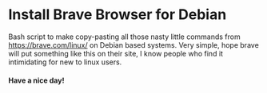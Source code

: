 # Install Brave Browser for Debian

Bash script to make copy-pasting all those nasty little commands from https://brave.com/linux/ on Debian based systems. Very simple, hope brave will put something like this on their site, I know people who find it intimidating for new to linux users.

#### Have a nice day!

